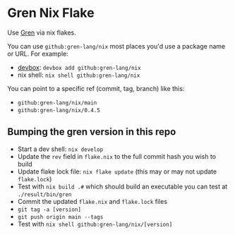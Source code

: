 # Gren Nix Flake

Use [Gren](https://gren-lang.org/) via nix flakes.

You can use `github:gren-lang/nix` most places you'd use a package name or URL.
For example:

* [devbox](https://www.jetify.com/devbox): `devbox add github:gren-lang/nix`
* nix shell: `nix shell github:gren-lang/nix`

You can point to a specific ref (commit, tag, branch) like this:

* `github:gren-lang/nix/main`
* `github:gren-lang/nix/0.4.5`

## Bumping the gren version in this repo

* Start a dev shell: `nix develop`
* Update the `rev` field in `flake.nix` to the full commit hash you wish to build
* Update flake lock file: `nix flake update` (this may or may not update `flake.lock`)
* Test with `nix build .#` which should build an executable you can test at `./result/bin/gren`
* Commit the updated `flake.nix` and `flake.lock` files
* `git tag -a [version]`
* `git push origin main --tags`
* Test with `nix shell github:gren-lang/nix/[version]`
